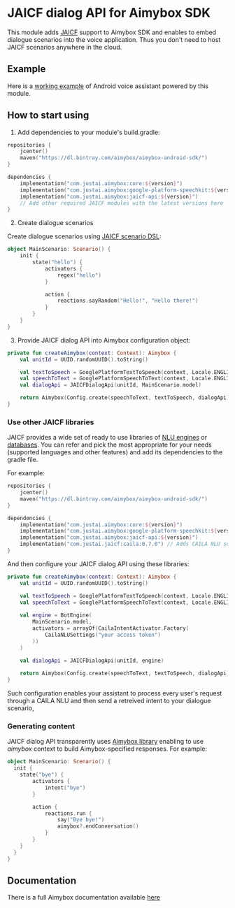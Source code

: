 # JAICF dialog API for Aimybox SDK

This module adds [JAICF](https://github.com/just-ai/jaicf-kotlin) support to Aimybox SDK and enables to embed dialogue scenarios into the voice application.
Thus you don't need to host JAICF scenarios anywhere in the cloud.

## Example

Here is a [working example](https://github.com/just-ai/aimybox-android-assistant/tree/jaicf/app) of Android voice assistant powered by this module.

## How to start using

1. Add dependencies to your module's build.gradle:
```kotlin
repositories {
    jcenter()
    maven("https://dl.bintray.com/aimybox/aimybox-android-sdk/")
}

dependencies {
    implementation("com.justai.aimybox:core:${version}")
    implementation("com.justai.aimybox:google-platform-speechkit:${version}")
    implementation("com.justai.aimybox:jaicf-api:${version}")
    // Add other required JAICF modules with the latest versions here
}
```

2. Create dialogue scenarios

Create dialogue scenarios using [JAICF scenario DSL](https://github.com/just-ai/jaicf-kotlin/wiki/Scenario-DSL):

```kotlin
object MainScenario: Scenario() {
    init {
        state("hello") {
            activators {
                regex("hello")
            }

            action {
                reactions.sayRandom("Hello!", "Hello there!")
            }
        }
    }
}
```

3. Provide JAICF dialog API into Aimybox configuration object:

```kotlin
private fun createAimybox(context: Context): Aimybox {
    val unitId = UUID.randomUUID().toString()

    val textToSpeech = GooglePlatformTextToSpeech(context, Locale.ENGLISH)
    val speechToText = GooglePlatformSpeechToText(context, Locale.ENGLISH)
    val dialogApi = JAICFDialogApi(unitId, MainScenario.model)

    return Aimybox(Config.create(speechToText, textToSpeech, dialogApi))
}
```

### Use other JAICF libraries

JAICF provides a wide set of ready to use libraries of [NLU engines](https://github.com/just-ai/jaicf-kotlin/tree/master/activators) or [databases](https://github.com/just-ai/jaicf-kotlin/tree/master/managers).
You can refer and pick the most appropriate for your needs (supported languages and other features) and add its dependencies to the gradle file.

For example:

```kotlin
repositories {
    jcenter()
    maven("https://dl.bintray.com/aimybox/aimybox-android-sdk/")
}

dependencies {
    implementation("com.justai.aimybox:core:${version}")
    implementation("com.justai.aimybox:google-platform-speechkit:${version}")
    implementation("com.justai.aimybox:jaicf-api:${version}")
    implementation("com.justai.jaicf:caila:0.7.0") // Adds CAILA NLU support
}
```

And then configure your JAICF dialog API using these libraries:

```kotlin
private fun createAimybox(context: Context): Aimybox {
    val unitId = UUID.randomUUID().toString()

    val textToSpeech = GooglePlatformTextToSpeech(context, Locale.ENGLISH)
    val speechToText = GooglePlatformSpeechToText(context, Locale.ENGLISH)
    
    val engine = BotEngine(
        MainScenario.model,
        activators = arrayOf(CailaIntentActivator.Factory(
            CailaNLUSettings("your access token")
        ))
    )
    
    val dialogApi = JAICFDialogApi(unitId, engine)

    return Aimybox(Config.create(speechToText, textToSpeech, dialogApi))
}
```

Such configuration enables your assistant to process every user's request through a CAILA NLU and then send a retreived intent to your dialogue scenario,

### Generating content

JAICF dialog API transparently uses [Aimybox library](https://github.com/just-ai/jaicf-kotlin/tree/master/channels/aimybox) enabling to use _aimybox_ context to build Aimybox-specified responses. For example:

```kotlin
object MainScenario: Scenario() {
  init {
    state("bye") {
        activators {
            intent("bye")
        }

        action {
            reactions.run {
                say("Bye bye!")
                aimybox?.endConversation()
            }
        }
    }
  }  
}
```

## Documentation

There is a full Aimybox documentation available [here](https://help.aimybox.com)
